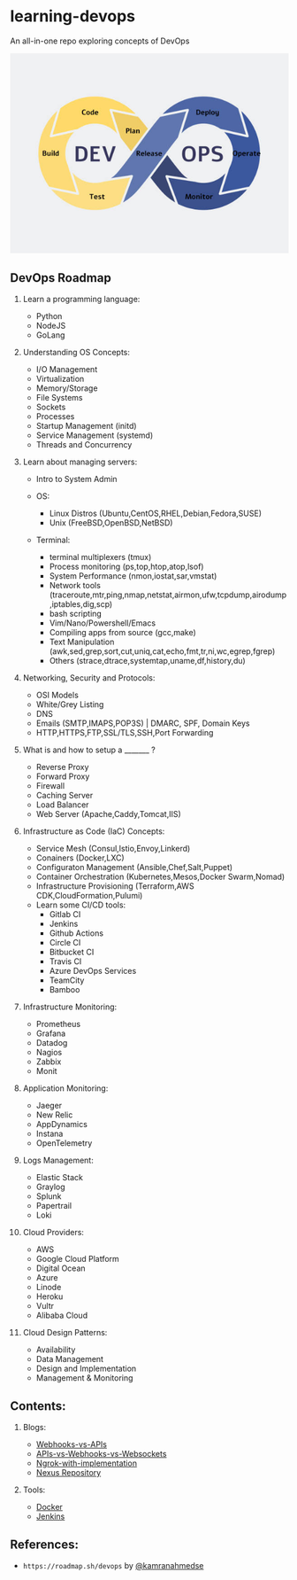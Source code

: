 <link rel="shortcut icon" type="image/x-icon" href="favicon.ico">

# learning-devops
An all-in-one repo exploring concepts of DevOps

<p align="center">
  <img src="devops.png" />
</p>

## DevOps Roadmap

1. Learn a programming language:
	- Python
	- NodeJS
	- GoLang

2. Understanding OS Concepts:
	- I/O Management
	- Virtualization
	- Memory/Storage
	- File Systems
	- Sockets
	- Processes
	- Startup Management (initd)
	- Service Management (systemd)
	- Threads and Concurrency

3. Learn about managing servers:
	- Intro to System Admin
  
	- OS:
		- Linux Distros (Ubuntu,CentOS,RHEL,Debian,Fedora,SUSE)
		- Unix (FreeBSD,OpenBSD,NetBSD)

	- Terminal:
		- terminal multiplexers (tmux)
		- Process monitoring (ps,top,htop,atop,lsof)
		- System Performance (nmon,iostat,sar,vmstat)
		- Network tools (traceroute,mtr,ping,nmap,netstat,airmon,ufw,tcpdump,airodump,iptables,dig,scp)
		- bash scripting
		- Vim/Nano/Powershell/Emacs
		- Compiling apps from source (gcc,make)
		- Text Manipulation (awk,sed,grep,sort,cut,uniq,cat,echo,fmt,tr,ni,wc,egrep,fgrep)
		- Others (strace,dtrace,systemtap,uname,df,history,du)

4. Networking, Security and Protocols:
	- OSI Models
	- White/Grey Listing
	- DNS
	- Emails (SMTP,IMAPS,POP3S) | DMARC, SPF, Domain Keys
	- HTTP,HTTPS,FTP,SSL/TLS,SSH,Port Forwarding


5. What is and how to setup a _______ ?
	- Reverse Proxy
	- Forward Proxy
	- Firewall
	- Caching Server
	- Load Balancer
	- Web Server (Apache,Caddy,Tomcat,IIS)


6. Infrastructure as Code (IaC) Concepts:
	- Service Mesh (Consul,Istio,Envoy,Linkerd)
	- Conainers (Docker,LXC)
	- Configuraton Management (Ansible,Chef,Salt,Puppet)
	- Container Orchestration (Kubernetes,Mesos,Docker Swarm,Nomad)
	- Infrastructure Provisioning (Terraform,AWS CDK,CloudFormation,Pulumi)
	- Learn some CI/CD tools:
		- Gitlab CI
		- Jenkins
		- Github Actions
		- Circle CI
		- Bitbucket CI
		- Travis CI
		- Azure DevOps Services
		- TeamCity
		- Bamboo

7. Infrastructure Monitoring:
	- Prometheus
	- Grafana
	- Datadog
	- Nagios
	- Zabbix
	- Monit

8. Application Monitoring:
	- Jaeger
	- New Relic
	- AppDynamics
	- Instana
	- OpenTelemetry

9. Logs Management:
	- Elastic Stack
	- Graylog
	- Splunk
	- Papertrail
	- Loki


10. Cloud Providers:
	- AWS
	- Google Cloud Platform
	- Digital Ocean
	- Azure
	- Linode
	- Heroku
	- Vultr
	- Alibaba Cloud


11. Cloud Design Patterns:
	- Availability
	- Data Management
	- Design and Implementation
	- Management & Monitoring


## Contents:
1. Blogs:
    - [Webhooks-vs-APIs](Blogs/Webhooks-vs-API.md)
    - [APIs-vs-Webhooks-vs-Websockets](Blogs/APIs-vs-Webhook-vs-Websocket.md)
    - [Ngrok-with-implementation](Blogs/NGROK.md)
    - [Nexus Repository](Blogs/Nexus-Repository.md)

2. Tools:
    - [Docker](Docker/README.md)
    - [Jenkins](Jenkins/README.md)

## References:
- `https://roadmap.sh/devops` by [@kamranahmedse](https://github.com/kamranahmedse)

